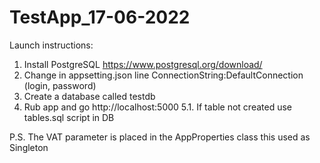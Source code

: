 # TestApp_17-06-2022
Launch instructions:
1. Install PostgreSQL https://www.postgresql.org/download/
2. Change in appsetting.json line ConnectionString:DefaultConnection (login, password)
3. Create a database called testdb
5. Rub app and go http://localhost:5000
  5.1. If table not created use tables.sql script in DB
  
P.S. The VAT parameter is placed in the AppProperties class this used as Singleton
